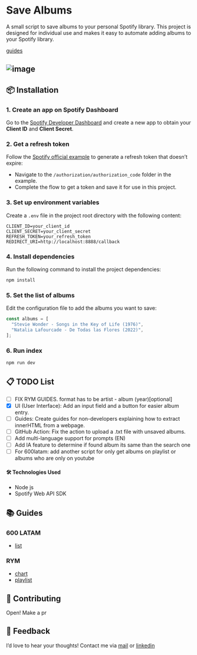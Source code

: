 # Save Albums

A small script to save albums to your personal Spotify library. This project is designed for individual use and makes it easy to automate adding albums to your Spotify library.

[guides](https://github.com/brandonporcel/spotify-save-album?tab=readme-ov-file#-guides) 
## ![image](https://github.com/user-attachments/assets/f4e83148-a018-43cc-ab59-7cf243a64a30)

## 📦 Installation

### 1. **Create an app on Spotify Dashboard**

Go to the [Spotify Developer Dashboard](https://developer.spotify.com/dashboard/) and create a new app to obtain your **Client ID** and **Client Secret**.

### 2. **Get a refresh token**

Follow the [Spotify official example](https://github.com/spotify/web-api-examples) to generate a refresh token that doesn’t expire:

- Navigate to the `/authorization/authorization_code` folder in the example.
- Complete the flow to get a token and save it for use in this project.

### 3. **Set up environment variables**

Create a `.env` file in the project root directory with the following content:

```env
CLIENT_ID=your_client_id
CLIENT_SECRET=your_client_secret
REFRESH_TOKEN=your_refresh_token
REDIRECT_URI=http://localhost:8888/callback
```

### 4. **Install dependencies**

Run the following command to install the project dependencies:

```bash
npm install
```

### 5. **Set the list of albums**

Edit the configuration file to add the albums you want to save:

```js
const albums = [
  "Stevie Wonder - Songs in the Key of Life (1976)",
  "Natalia Lafourcade - De Todas las Flores (2022)",
];
```

### 6. **Run index**

```js
npm run dev
```

## 📋 TODO List

- [ ] FIX RYM GUIDES. format has to be artist - album (year)[optional]
- [x] UI (User Interface): Add an input field and a button for easier album entry.
- [ ] Guides: Create guides for non-developers explaining how to extract innerHTML from a webpage.
- [ ] GitHub Action: Fix the action to upload a .txt file with unsaved albums.
- [ ] Add multi-language support for prompts (EN)
- [ ] Add IA feature to determine if found album its same than the search one
- [ ] For 600latam: add another script for only get albums on playlist or albums who are only on youtube

#### 🛠️ Technologies Used

- Node js
- Spotify Web API SDK

## 📚 Guides

### 600 LATAM
- [list](https://github.com/brandonporcel/spotify-save-album/blob/main/src/guides/600-latam/index.md)

### RYM

- [chart](https://github.com/brandonporcel/spotify-save-album/blob/main/src/guides/rym/chart/chart.md)
- [playlist](https://github.com/brandonporcel/spotify-save-album/blob/main/src/guides/rym/playlist/playlist.md)

## 📝 Contributing

Open! Make a pr

## 📝 Feedback

I’d love to hear your thoughts! Contact me via [mail](mailto:brandon7.7porcel@gmail.com) or [linkedin](https://www.linkedin.com/in/brandonporcel/)
